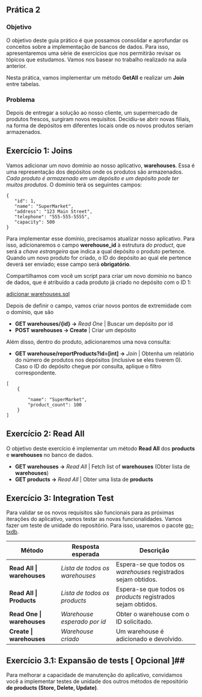 ## Prática 2 ##

### Objetivo ###

O objetivo deste guia prático é que possamos consolidar e aprofundar os conceitos sobre a implementação de bancos de dados. Para isso, apresentaremos uma série de exercícios que nos permitirão revisar os tópicos que estudamos. Vamos nos basear no trabalho realizado na aula anterior.

Nesta prática, vamos implementar um método **GetAll** e realizar um **Join** entre tabelas.

### Problema ###

Depois de entregar a solução ao nosso cliente, um supermercado de produtos frescos, surgiram novos requisitos. Decidiu-se abrir novas filiais, na forma de depósitos em diferentes locais onde os novos produtos seriam armazenados.

## Exercício 1: Joins ##

Vamos adicionar um novo domínio ao nosso aplicativo, **warehouses**. Essa é uma representação dos depósitos onde os produtos são armazenados. *Cada produto é armazenado em um depósito e um depósito pode ter muitos produtos*. O domínio terá os seguintes campos:

````
{
   "id": 1,
   "name": "SuperMarket",
   "address": "123 Main Street",
   "telephone": "555-555-5555",
   "capacity": 500
}
````

Para implementar esse domínio, precisamos atualizar nosso aplicativo. Para isso, adicionaremos o campo **werehouse_id** à estrutura *do product*, que será a *chave estrangeira* que indica a qual depósito o produto pertence. Quando um novo produto for criado, o ID do depósito ao qual ele pertence deverá ser enviado; esse campo será **obrigatório**.


Compartilhamos com você um script para criar um novo domínio no banco de dados, que é atribuído a cada produto já criado no depósito com o ID 1:

[adicionar warehouses.sql](https://drive.google.com/file/d/16HbiGxCsLsnXsYWXe2cxZRla3TVoYhfw/view)

Depois de definir o campo, vamos criar novos pontos de extremidade com o domínio, que são

- **GET warehouses/{id} ->** *Read One* | Buscar um depósito por id
- **POST warehouses -> Create** | Criar um depósito

Além disso, dentro do produto, adicionaremos uma nova consulta:

- **GET warehouse/reportProducts?id=[int] ->** *Join* | Obtenha um relatório do número de produtos nos depósitos (inclusive se eles tiverem 0). Caso o ID do depósito chegue por consulta, aplique o filtro correspondente.

````
[
    {

        "name": "SuperMarket",
        "product_count": 100
    }
]
````

## Exercício 2: Read All ##

O objetivo deste exercício é implementar um método **Read All** dos **products** e **warehouses** no banco de dados.

- **GET warehouses ->** *Read All* | Fetch list of **warehouses** (Obter lista de **warehouses**)
- **GET products ->** *Read All* | Obter uma lista de **products**



## Exercício 3: Integration Test ## 
Para validar se os novos requisitos são funcionais para as próximas iterações do aplicativo, vamos testar as novas funcionalidades. Vamos fazer um teste de unidade do repositório. Para isso, usaremos o pacote [go-txdb](https://pkg.go.dev/github.com/DATA-DOG/go-txdb).

| Método                        | Resposta esperada                  | Descrição                                                          |
|-------------------------------|------------------------------------|--------------------------------------------------------------------|
| **Read All \| warehouses**    | *Lista de todos os warehouses*     | Espera-se que todos os *warehouses* registrados sejam obtidos.     |
| **Read All \| Products**      | *Lista de todos os products*       | Espera-se que todos os *products* registrados sejam obtidos.       |
| **Read One \| warehouses**    | *Warehouse esperado por id*        | Obter o warehouse com o ID solicitado.                             |
| **Create \| warehouses**      | *Warehouse criado*                 | Um warehouse é adicionado e devolvido.                             |


## Exercício 3.1: Expansão de tests [ Opcional ]## 
Para melhorar a capacidade de manutenção do aplicativo, convidamos você a implementar testes de unidade dos outros métodos de repositório **de products (Store, Delete, Update)**.